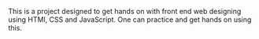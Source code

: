 This is a project designed to get hands on with front end web designing using HTMl, CSS and JavaScript. One can practice and get hands on using this.
